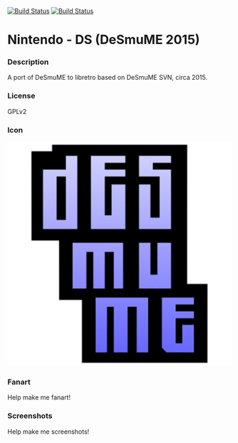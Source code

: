[![Build Status](https://travis-ci.org/kodi-game/game.libretro.desmume2015.svg?branch=master)](https://travis-ci.org/kodi-game/game.libretro.desmume2015)
[![Build Status](https://ci.appveyor.com/api/projects/status/github/kodi-game/game.libretro.desmume2015?svg=true)](https://ci.appveyor.com/project/kodi-game/game-libretro-desmume2015)

# Nintendo - DS (DeSmuME 2015)

### Description

A port of DeSmuME to libretro based on DeSmuME SVN, circa 2015.

### License

GPLv2

### Icon

![Nintendo - DS (DeSmuME 2015) icon](game.libretro.desmume2015/resources/icon.png)

### Fanart

Help make me fanart!

### Screenshots

Help make me screenshots!
